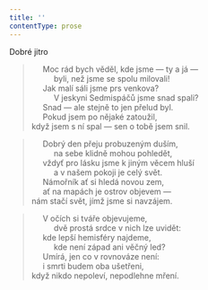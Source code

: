```yaml
---
title: ''
contentType: prose
---
```


Dobré jitro

>      Moc rád bych věděl, kde jsme — ty a já —  
>           byli, než jsme se spolu milovali!  
>      Jak malí sáli jsme prs venkova?  
>           V jeskyni Sedmispáčů jsme snad spali?  
>      Snad — ale stejně to jen přelud byl.  
>      Pokud jsem po nějaké zatoužil,  
> když jsem s ní spal — sen o tobě jsem snil.

>      Dobrý den přeju probuzeným duším,  
>           na sebe klidně mohou pohledět,  
>      vždyť pro lásku jsme k jiným věcem hluší  
>           a v našem pokoji je celý svět.  
>      Námořník ať si hledá novou zem,  
>      ať na mapách je ostrov objevem —  
> nám stačí svět, jímž jsme si navzájem.

>      V očích si tváře objevujeme,  
>           dvě prostá srdce v nich lze uvidět:  
>      kde lepší hemisféry najdeme,  
>           kde není západ ani věčný led?  
>      Umírá, jen co v rovnováze není:  
>      i smrti budem oba ušetřeni,  
> když nikdo nepoleví, nepodlehne mření.
